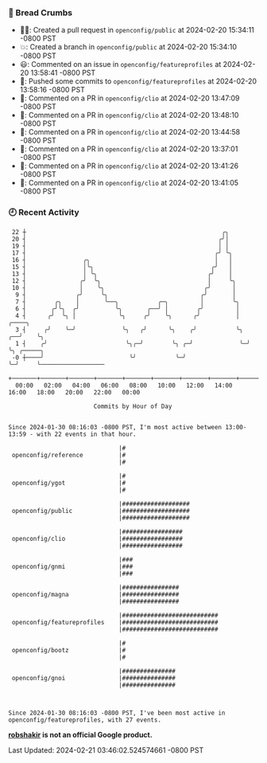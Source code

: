 ### 🍞 Bread Crumbs

 * ✍🏼: Created a pull request in `openconfig/public` at 2024-02-20 15:34:11 -0800 PST
 * 💥: Created a branch in `openconfig/public` at 2024-02-20 15:34:10 -0800 PST
 * 😃: Commented on an issue in `openconfig/featureprofiles` at 2024-02-20 13:58:41 -0800 PST
 * 🚢: Pushed some commits to `openconfig/featureprofiles` at 2024-02-20 13:58:16 -0800 PST
 * 💬: Commented on a PR in  `openconfig/clio` at 2024-02-20 13:47:09 -0800 PST
 * 💬: Commented on a PR in  `openconfig/clio` at 2024-02-20 13:48:10 -0800 PST
 * 💬: Commented on a PR in  `openconfig/clio` at 2024-02-20 13:44:58 -0800 PST
 * 💬: Commented on a PR in  `openconfig/clio` at 2024-02-20 13:37:01 -0800 PST
 * 💬: Commented on a PR in  `openconfig/clio` at 2024-02-20 13:41:26 -0800 PST
 * 💬: Commented on a PR in  `openconfig/clio` at 2024-02-20 13:41:05 -0800 PST

### 🕘 Recent Activity
```
 22 ┼                                                       ╭╮
 20 ┤                                                      ╭╯│
 19 ┤                                                      │ │
 17 ┤                                                     ╭╯ ╰╮
 16 ┤                ╭╮                                   │   │
 15 ┤                │╰╮                                 ╭╯   │
 13 ┤                │ ╰╮                               ╭╯    │
 12 ┤               ╭╯  ╰╮                              │     ╰╮
 10 ┤               │    ╰╮                            ╭╯      │
  9 ┤              ╭╯     ╰╮                          ╭╯       │
  7 ┤        ╭╮    │       ╰──╮           ╭─╮         │        ╰╮
  6 ┤       ╭╯╰╮  ╭╯          ╰╮       ╭──╯ │        ╭╯         │
  4 ┤      ╭╯  ╰╮ │            ╰╮     ╭╯    ╰╮      ╭╯          │     ╭────╮
  3 ┤     ╭╯    ╰─╯             ╰╮   ╭╯      ╰╮    ╭╯           ╰╮ ╭──╯    ╰╮
  1 ┤    ╭╯                      ╰╮╭─╯        ╰╮ ╭─╯             ╰─╯        ╰╮ ╭─────╮
 -0 ┼────╯                        ╰╯           ╰─╯                           ╰─╯     ╰──────────────────
    +───────+───────+───────+───────+───────+───────+───────+───────+───────+───────+───────+───────+────
  00:00   02:00   04:00   06:00   08:00   10:00   12:00   14:00   16:00   18:00   20:00   22:00   00:00   

						Commits by Hour of Day


Since 2024-01-30 08:16:03 -0800 PST, I'm most active between 13:00-13:59 - with 22 events in that hour.

```



```
                               |#
 openconfig/reference          |#
                               |#

                               |#
 openconfig/ygot               |#
                               |#

                               |###################
 openconfig/public             |###################
                               |###################

                               |#################
 openconfig/clio               |#################
                               |#################

                               |###
 openconfig/gnmi               |###
                               |###

                               |################
 openconfig/magna              |################
                               |################

                               |###########################
 openconfig/featureprofiles    |###########################
                               |###########################

                               |#
 openconfig/bootz              |#
                               |#

                               |###############
 openconfig/gnoi               |###############
                               |###############



Since 2024-01-30 08:16:03 -0800 PST, I've been most active in openconfig/featureprofiles, with 27 events.

```
**[robshakir](mailto:robjs@google.com) is not an official Google product.**  


Last Updated: 2024-02-21 03:46:02.524574661 -0800 PST
